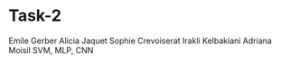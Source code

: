 # Task-2
Emile Gerber Alicia Jaquet Sophie Crevoiserat Irakli Kelbakiani Adriana Moisil
SVM, MLP, CNN
